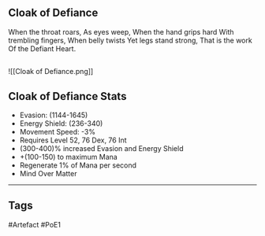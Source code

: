 ## Cloak of Defiance
When the throat roars,
As eyes weep,
When the hand grips hard
With trembling fingers,
When belly twists
Yet legs stand strong,
That is the work
Of the Defiant Heart.
##
![[Cloak of Defiance.png]]
## Cloak of Defiance Stats
- Evasion: (1144-1645)
- Energy Shield: (236-340)
- Movement Speed: -3%
- Requires Level 52, 76 Dex, 76 Int
- (300-400)% increased Evasion and Energy Shield
- +(100-150) to maximum Mana
- Regenerate 1% of Mana per second
- Mind Over Matter


---
## Tags
#Artefact
#PoE1
